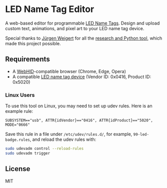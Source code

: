 # LED Name Tag Editor

A web-based editor for programmable [LED Name Tags](https://www.lednametags.de/).
Design and upload custom text, animations, and pixel art to your LED name tag device.

Special thanks to [Jürgen Weigert](https://github.com/jnweiger) for all the [research and Python tool](https://github.com/jnweiger/led-name-badge-ls32), which made this project possible.

## Requirements

- A [WebHID](https://developer.mozilla.org/en-US/docs/Web/API/WebHID_API)-compatible browser (Chrome, Edge, Opera)
- A compatible [LED name tag device](https://lesun-led.en.alibaba.com/) (Vendor ID: 0x0416, Product ID: 0x5020)

### Linux Users

To use this tool on Linux, you may need to set up udev rules. Here is an example rule:

```
SUBSYSTEM=="usb", ATTR{idVendor}=="0416", ATTR{idProduct}=="5020", MODE="0666"
```

Save this rule in a file under `/etc/udev/rules.d/`, for example, `99-led-badge.rules`, and reload the udev rules with:

```bash
sudo udevadm control --reload-rules
sudo udevadm trigger
```

## License

MIT
